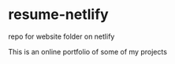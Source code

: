 # resume-netlify
repo for website folder on netlify


This is an online portfolio of some of my projects
